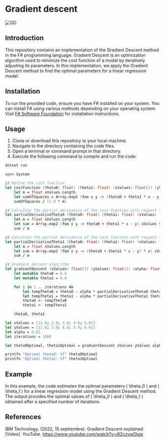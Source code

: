 # Gradient descent

![GD](https://upload.wikimedia.org/wikipedia/commons/7/79/Gradient_descent.png)

## Introduction
This repository contains an implementation of the Gradient Descent method in the F# programming language. Gradient Descent is an optimization algorithm used to minimize the cost function of a model by iteratively adjusting its parameters. In this implementation, we apply the Gradient Descent method to find the optimal parameters for a linear regression model.

## Installation
To run the provided code, ensure you have F# installed on your system. You can install F# using various methods depending on your operating system. Visit [F# Software Foundation](https://fsharp.org/use/) for installation instructions.

## Usage
1. Clone or download this repository to your local machine.
2. Navigate to the directory containing the code files.
3. Open a terminal or command prompt in that directory.
4. Execute the following command to compile and run the code:

```bash
dotnet run
```


```fsharp
open System

// Define the cost function
let costFunction (theta0: float) (theta1: float) (xValues: float[]) (yValues: float[]) =
    let m = float xValues.Length
    let sumOfSquares = Array.map2 (fun x y -> (theta0 + theta1 * x - y) ** 2.0) xValues yValues |> Array.sum
    sumOfSquares / (2.0 * m)

// Calculate the partial derivative of the cost function with respect to theta0
let partialDerivativeTheta0 (theta0: float) (theta1: float) (xValues: float[]) (yValues: float[]) =
    let m = float xValues.Length
    let sum = Array.map2 (fun x y -> theta0 + theta1 * x - y) xValues yValues |> Array.sum
    sum / m

// Calculate the partial derivative of the cost function with respect to theta1
let partialDerivativeTheta1 (theta0: float) (theta1: float) (xValues: float[]) (yValues: float[]) =
    let m = float xValues.Length
    let sum = Array.map2 (fun x y -> (theta0 + theta1 * x - y) * x) xValues yValues |> Array.sum
    sum / m

// Gradient descent algorithm
let gradientDescent (xValues: float[]) (yValues: float[]) (alpha: float) (iterations: int) =
    let mutable theta0 = 0.0
    let mutable theta1 = 0.0

    for i in 1 .. iterations do
        let tempTheta0 = theta0 - alpha * partialDerivativeTheta0 theta0 theta1 xValues yValues
        let tempTheta1 = theta1 - alpha * partialDerivativeTheta1 theta0 theta1 xValues yValues
        theta0 <- tempTheta0
        theta1 <- tempTheta1

    theta0, theta1

let xValues = [|1.0; 2.0; 3.0; 4.0; 5.0|]
let yValues = [|2.0; 3.0; 4.0; 5.0; 6.0|]
let alpha = 0.01
let iterations = 1000

let theta0Optimal, theta1Optimal = gradientDescent xValues yValues alpha iterations

printfn "Optimal theta0: %f" theta0Optimal
printfn "Optimal theta1: %f" theta1Optimal
```


## Example


In this example, the code estimates the optimal parameters \( \theta_0 \) and \( \theta_1 \) for a linear regression model using the Gradient Descent method. The output provides the optimal values of \( \theta_0 \) and \( \theta_1 \) obtained after a specified number of iterations.

## References

IBM Technology. (2022, 15 septiembre). Gradient Descent explained [Vídeo]. YouTube. https://www.youtube.com/watch?v=i62czvwDlsw